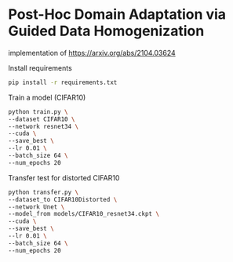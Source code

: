 # Post-Hoc Domain Adaptation via Guided Data Homogenization
implementation of
https://arxiv.org/abs/2104.03624


Install requirements
```bash
pip install -r requirements.txt
```

Train a model (CIFAR10)
```bash
python train.py \
--dataset CIFAR10 \
--network resnet34 \
--cuda \
--save_best \
--lr 0.01 \
--batch_size 64 \
--num_epochs 20
```

Transfer test for distorted CIFAR10
```bash
python transfer.py \
--dataset_to CIFAR10Distorted \
--network Unet \
--model_from models/CIFAR10_resnet34.ckpt \
--cuda \
--save_best \
--lr 0.01 \
--batch_size 64 \
--num_epochs 20
```